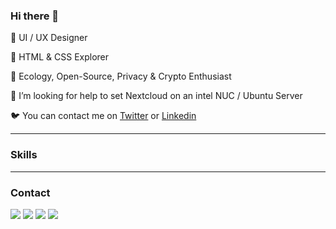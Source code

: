 ### Hi there 👋

🌳 UI / UX Designer

🌿 HTML & CSS Explorer

🌱 Ecology, Open-Source, Privacy & Crypto Enthusiast

🤔 I’m looking for help to set Nextcloud on an intel NUC / Ubuntu Server

🐦 You can contact me on [Twitter](https://twitter.com/cyrillebesson) or [Linkedin](https://www.linkedin.com/in/cyrillebesson/)

<hr>

### Skills

<hr>

### Contact

[<img src ="https://img.shields.io/badge/website-%23.svg?&style=for-the-badge&logo=&logoColor=white%22">](https://cyrillebesson.ch/)
[<img src="https://img.shields.io/badge/twitter-%231DA1F2.svg?&style=for-the-badge&logo=twitter&logoColor=white" />](https://twitter.com/cyrillebesson) 
[<img src="https://img.shields.io/badge/linkedin-%230077B5.svg?&style=for-the-badge&logo=linkedin&logoColor=white" />](https://www.linkedin.com/in/cyrillebesson)
[<img src = "https://img.shields.io/badge/buymeacoffee-%ffdd00.svg?&style=for-the-badge&logo=coffee&logoColor=black">](https://www.buymeacoffee.com/cyrillebesson)
